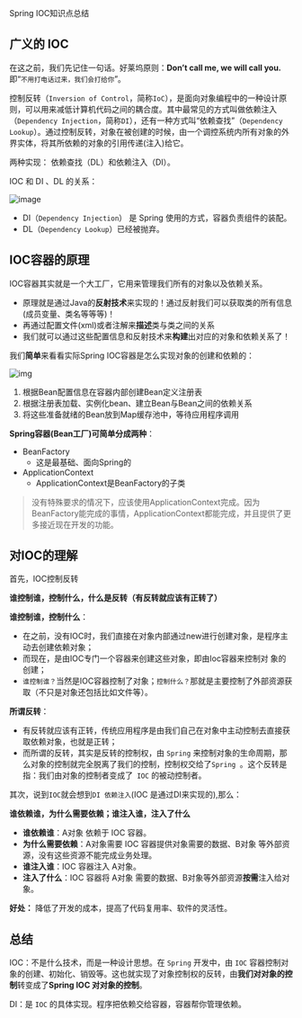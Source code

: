 Spring IOC知识点总结

## 广义的 IOC

在这之前，我们先记住一句话。好莱坞原则：**Don’t call me, we will call you.** 即“`不用打电话过来，我们会打给你`”。

控制反转（`Inversion of Control`，简称`IoC`），是面向对象编程中的一种设计原则，可以用来减低计算机代码之间的耦合度。其中最常见的方式叫做依赖注入（`Dependency Injection`，简称`DI`），还有一种方式叫“依赖查找”（`Dependency Lookup`）。通过控制反转，对象在被创建的时候，由一个调控系统内所有对象的外界实体，将其所依赖的对象的引用传递(注入)给它。

两种实现： 依赖查找（DL）和依赖注入（DI）。

IOC 和 DI 、DL 的关系：

![image](E:\other\网络\assets\1305871056-eea26cda25619160_fix732.png)

- DI（`Dependency Injection`） 是 Spring 使用的方式，容器负责组件的装配。
- DL（`Dependency Lookup`）已经被抛弃。

## IOC容器的原理

IOC容器其实就是一个大工厂，它用来管理我们所有的对象以及依赖关系。

- 原理就是通过Java的**反射技术**来实现的！通过反射我们可以获取类的所有信息(成员变量、类名等等等)！
- 再通过配置文件(xml)或者注解来**描述**类与类之间的关系
- 我们就可以通过这些配置信息和反射技术来**构建**出对应的对象和依赖关系了！

我们**简单**来看看实际Spring IOC容器是怎么实现对象的创建和依赖的：

![img](E:\other\网络\assets\3348921420-5b0410211112a_fix732.jpg)

1. 根据Bean配置信息在容器内部创建Bean定义注册表
2. 根据注册表加载、实例化bean、建立Bean与Bean之间的依赖关系
3. 将这些准备就绪的Bean放到Map缓存池中，等待应用程序调用

**Spring容器(Bean工厂)可简单分成两种**：

- BeanFactory
  - 这是最基础、面向Spring的
- ApplicationContext
  - ApplicationContext是BeanFactory的子类

> 没有特殊要求的情况下，应该使用ApplicationContext完成。因为BeanFactory能完成的事情，ApplicationContext都能完成，并且提供了更多接近现在开发的功能。

## 对IOC的理解

首先，IOC控制反转

**谁控制谁，控制什么，什么是反转（有反转就应该有正转了）**

**谁控制谁，控制什么**：

- 在之前，没有IOC时，我们直接在对象内部通过new进行创建对象，是程序主动去创建依赖对象；
- 而现在，是由IOC专门一个容器来创建这些对象，即由Ioc容器来控制对 象的创建；
- `谁控制谁？`当然是IOC容器控制了对象；`控制什么？`那就是主要控制了外部资源获取（不只是对象还包括比如文件等）。

**所谓反转**：

- 有反转就应该有正转，传统应用程序是由我们自己在对象中主动控制去直接获取依赖对象，也就是正转；
- 而所谓的反转，其实是反转的控制权，由 `Spring` 来控制对象的生命周期，那么对象的控制就完全脱离了我们的控制，控制权交给了`Spring `。这个反转是指：我们由对象的控制者变成了` IOC` 的被动控制者。

其次，说到`IOC`就会想到`DI 依赖注入`(IOC 是通过DI来实现的),那么：

**谁依赖谁，为什么需要依赖；谁注入谁，注入了什么**

- **谁依赖谁**：A对象 依赖于 IOC 容器。
- **为什么需要依赖**：A对象需要 IOC 容器提供对象需要的数据、B对象 等外部资源，没有这些资源不能完成业务处理。
- **谁注入谁**：IOC 容器注入 A对象。
- **注入了什么**：IOC 容器将 A对象 需要的数据、B对象等外部资源**按需**注入给对象。

**好处：** 降低了开发的成本，提高了代码复用率、软件的灵活性。

## 总结

IOC：不是什么技术，而是一种设计思想。在 `Spring` 开发中，由 `IOC` 容器控制对象的创建、初始化、销毁等。这也就实现了对象控制权的反转，由**我们对对象的控制**转变成了**Spring IOC 对对象的控制**。

DI：是 `IOC` 的具体实现。程序把依赖交给容器，容器帮你管理依赖。